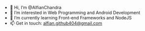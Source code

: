 - 👋 Hi, I’m @AlfianChandra
- 👀 I’m interested in Web Programming and Android Development
- 🌱 I’m currently learning Front-end Frameworks and NodeJS
- 📫 Get in touch: alfian.github404@gmail.com

<!---
AlfianChandra/AlfianChandra is a ✨ special ✨ repository because its `README.md` (this file) appears on your GitHub profile.
You can click the Preview link to take a look at your changes.
--->
